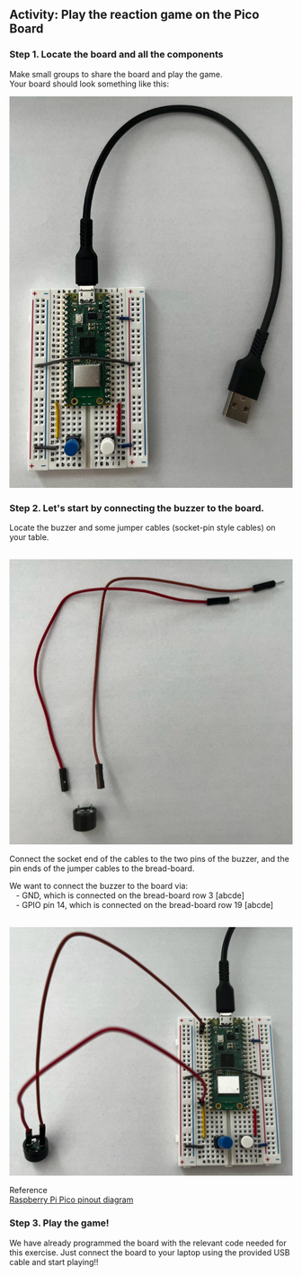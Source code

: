## Activity: Play the reaction game on the Pico Board

### Step 1. Locate the board and all the components <br>

Make small groups to share the board and play the game.<br>
Your board should look something like this:

  ![Exercise 1: Board Setup](https://github.com/GHCFW/WorkshopExercise23/blob/main/images/Exercise_1_Board_Setup.jpeg)


### Step 2. Let's start by connecting the buzzer to the board. <br>
   Locate the buzzer and some jumper cables (socket-pin style cables) on your table. <br>

  &nbsp; &nbsp; ![Exercise 3: Buzzer](https://github.com/GHCFW/WorkshopExercise23/blob/main/images/Buzzer_Connections.jpeg)

  Connect the socket end of the cables to the two pins of the buzzer, and the pin ends of the jumper cables to the bread-board.

  We want to connect the buzzer to the board via: <br>
   &nbsp; &nbsp;- GND, which is connected on the bread-board row 3 [abcde] <br>
   &nbsp; &nbsp;- GPIO pin 14, which is connected on the bread-board row 19 [abcde] <br>

   &nbsp; &nbsp; ![Exercise 3: Connecting Buzzer to the Board](https://github.com/GHCFW/WorkshopExercise23/blob/main/images/Buzzer_On_Board.jpeg)

   Reference <br>
      [Raspberry Pi Pico pinout diagram](https://datasheets.raspberrypi.com/pico/Pico-R3-A4-Pinout.pdf?_gl=1*1ish86u*_ga*MTc0NDY1MTcyMC4xNjk0MDQ3NTcw*_ga_22FD70LWDS*MTY5NDA1MTUwNC4yLjAuMTY5NDA1MTUwNS4wLjAuMA..)


### Step 3. Play the game!
  We have already programmed the board with the relevant code needed for this exercise. 
  Just connect the board to your laptop using the provided USB cable and start playing!!
